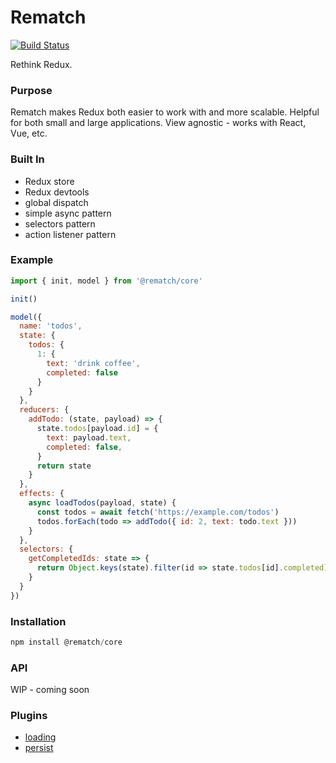 # Rematch

[![Build Status](https://travis-ci.org/rematch/rematch.svg?branch=master)](https://travis-ci.org/rematch/rematch)

Rethink Redux.

### Purpose

Rematch makes Redux both easier to work with and more scalable. Helpful for both small and large applications. View agnostic - works with React, Vue, etc.

### Built In

- Redux store
- Redux devtools
- global dispatch
- simple async pattern
- selectors pattern
- action listener pattern

### Example

```js
import { init, model } from '@rematch/core'

init()

model({
  name: 'todos',
  state: {
    todos: {
      1: {
        text: 'drink coffee',
        completed: false
      }
    }
  },
  reducers: {
    addTodo: (state, payload) => {
      state.todos[payload.id] = {
        text: payload.text,
        completed: false,
      }
      return state
    }
  },
  effects: {
    async loadTodos(payload, state) {
      const todos = await fetch('https://example.com/todos')
      todos.forEach(todo => addTodo({ id: 2, text: todo.text }))
    }
  },
  selectors: {
    getCompletedIds: state => {
      return Object.keys(state).filter(id => state.todos[id].completed)
    }
  }
})
```

### Installation

```js
npm install @rematch/core
```

### API

WIP - coming soon

### Plugins

- [loading](./plugins/loading)
- [persist](./plugins/persist)